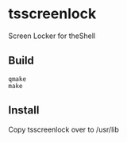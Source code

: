 # tsscreenlock
Screen Locker for theShell

## Build
```
qmake
make
```

## Install
Copy tsscreenlock over to /usr/lib
